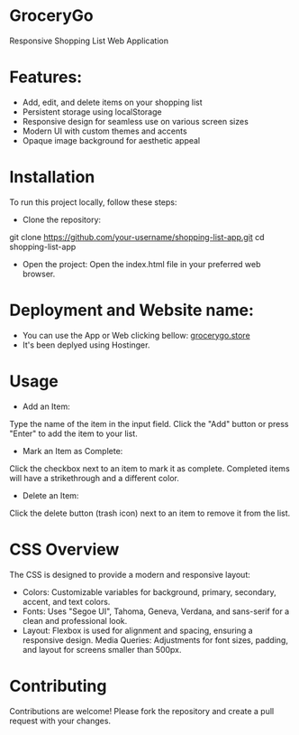 # GroceryGo

Responsive Shopping List Web Application

# Features:

- Add, edit, and delete items on your shopping list
- Persistent storage using localStorage
- Responsive design for seamless use on various screen sizes
- Modern UI with custom themes and accents
- Opaque image background for aesthetic appeal

# Installation

To run this project locally, follow these steps:

- Clone the repository:

git clone https://github.com/your-username/shopping-list-app.git
cd shopping-list-app

- Open the project:
  Open the index.html file in your preferred web browser.

# Deployment and Website name:

- You can use the App or Web clicking bellow:
  [grocerygo.store](https://www.grocerygo.store/)
- It's been deplyed using Hostinger.

# Usage

- Add an Item:

Type the name of the item in the input field.
Click the "Add" button or press "Enter" to add the item to your list.

- Mark an Item as Complete:

Click the checkbox next to an item to mark it as complete.
Completed items will have a strikethrough and a different color.

- Delete an Item:

Click the delete button (trash icon) next to an item to remove it from the list.

# CSS Overview

The CSS is designed to provide a modern and responsive layout:

- Colors: Customizable variables for background, primary, secondary, accent, and text colors.
- Fonts: Uses "Segoe UI", Tahoma, Geneva, Verdana, and sans-serif for a clean and professional look.
- Layout: Flexbox is used for alignment and spacing, ensuring a responsive design.
  Media Queries: Adjustments for font sizes, padding, and layout for screens smaller than 500px.

# Contributing

Contributions are welcome! Please fork the repository and create a pull request with your changes.
